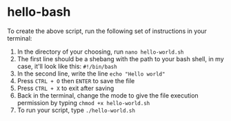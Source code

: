 # hello-bash
To create the above script, run the following set of instructions in your terminal:

1. In the directory of your choosing, run `nano hello-world.sh`
2. The first line should be a shebang with the path to your bash shell, in my case, it'll look like this: `#!/bin/bash`
3. In the second line, write the line `echo "Hello world"`
4. Press `CTRL + O` then `ENTER` to save the file
5. Press `CTRL + X` to exit after saving
6. Back in the terminal, change the mode to give the file execution permission by typing `chmod +x hello-world.sh`
7. To run your script, type `./hello-world.sh`
